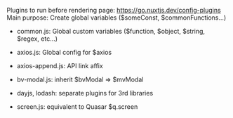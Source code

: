 Plugins to run before rendering page: https://go.nuxtjs.dev/config-plugins
Main purpose: Create global variables ($someConst, $commonFunctions...)

- common.js: Global custom variables ($function, $object, $string, $regex, etc...)

- axios.js: Global config for $axios
- axios-append.js: API link affix

- bv-modal.js: inherit $bvModal => $mvModal
- dayjs, lodash: separate plugins for 3rd libraries

- screen.js: equivalent to Quasar $q.screen
